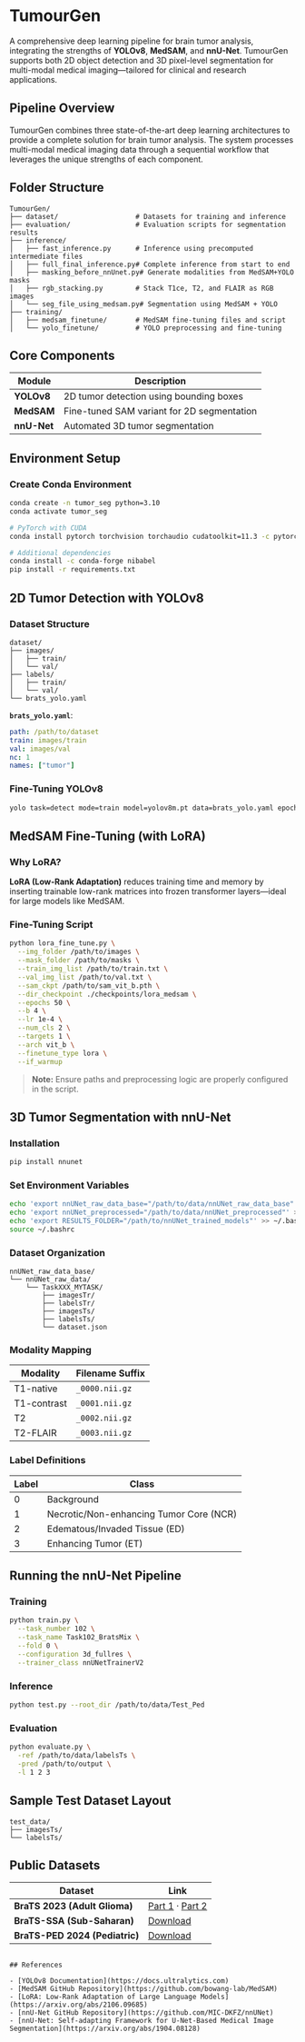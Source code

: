 
# TumourGen

A comprehensive deep learning pipeline for brain tumor analysis, integrating the strengths of **YOLOv8**, **MedSAM**, and **nnU-Net**. TumourGen supports both 2D object detection and 3D pixel-level segmentation for multi-modal medical imaging—tailored for clinical and research applications.

## Pipeline Overview

TumourGen combines three state-of-the-art deep learning architectures to provide a complete solution for brain tumor analysis. The system processes multi-modal medical imaging data through a sequential workflow that leverages the unique strengths of each component.

## Folder Structure

```
TumourGen/
├── dataset/                   # Datasets for training and inference
├── evaluation/                # Evaluation scripts for segmentation results
├── inference/
│   ├── fast_inference.py      # Inference using precomputed intermediate files
│   ├── full_final_inference.py# Complete inference from start to end
│   ├── masking_before_nnUnet.py# Generate modalities from MedSAM+YOLO masks
│   ├── rgb_stacking.py        # Stack T1ce, T2, and FLAIR as RGB images
│   └── seg_file_using_medsam.py# Segmentation using MedSAM + YOLO
├── training/
│   ├── medsam_finetune/       # MedSAM fine-tuning files and script
│   └── yolo_finetune/         # YOLO preprocessing and fine-tuning
```

## Core Components

| Module      | Description                                |
| ----------- | ------------------------------------------ |
| **YOLOv8**  | 2D tumor detection using bounding boxes    |
| **MedSAM**  | Fine-tuned SAM variant for 2D segmentation |
| **nnU-Net** | Automated 3D tumor segmentation            |

## Environment Setup

### Create Conda Environment

```bash
conda create -n tumor_seg python=3.10
conda activate tumor_seg

# PyTorch with CUDA
conda install pytorch torchvision torchaudio cudatoolkit=11.3 -c pytorch

# Additional dependencies
conda install -c conda-forge nibabel
pip install -r requirements.txt
```

## 2D Tumor Detection with YOLOv8

### Dataset Structure

```
dataset/
├── images/
│   ├── train/
│   └── val/
├── labels/
│   ├── train/
│   └── val/
└── brats_yolo.yaml
```

**`brats_yolo.yaml`**:

```yaml
path: /path/to/dataset
train: images/train
val: images/val
nc: 1
names: ["tumor"]
```

### Fine-Tuning YOLOv8

```bash
yolo task=detect mode=train model=yolov8m.pt data=brats_yolo.yaml epochs=100 imgsz=640 batch=16 device=0
```

## MedSAM Fine-Tuning (with LoRA)

### Why LoRA?

**LoRA (Low-Rank Adaptation)** reduces training time and memory by inserting trainable low-rank matrices into frozen transformer layers—ideal for large models like MedSAM.

### Fine-Tuning Script

```bash
python lora_fine_tune.py \
  --img_folder /path/to/images \
  --mask_folder /path/to/masks \
  --train_img_list /path/to/train.txt \
  --val_img_list /path/to/val.txt \
  --sam_ckpt /path/to/sam_vit_b.pth \
  --dir_checkpoint ./checkpoints/lora_medsam \
  --epochs 50 \
  --b 4 \
  --lr 1e-4 \
  --num_cls 2 \
  --targets 1 \
  --arch vit_b \
  --finetune_type lora \
  --if_warmup
```

> **Note:** Ensure paths and preprocessing logic are properly configured in the script.

## 3D Tumor Segmentation with nnU-Net

### Installation

```bash
pip install nnunet
```

### Set Environment Variables

```bash
echo 'export nnUNet_raw_data_base="/path/to/data/nnUNet_raw_data_base"' >> ~/.bashrc
echo 'export nnUNet_preprocessed="/path/to/data/nnUNet_preprocessed"' >> ~/.bashrc
echo 'export RESULTS_FOLDER="/path/to/nnUNet_trained_models"' >> ~/.bashrc
source ~/.bashrc
```

### Dataset Organization

```
nnUNet_raw_data_base/
└── nnUNet_raw_data/
    └── TaskXXX_MYTASK/
        ├── imagesTr/
        ├── labelsTr/
        ├── imagesTs/
        ├── labelsTs/
        └── dataset.json
```

### Modality Mapping

| Modality    | Filename Suffix |
| ----------- | --------------- |
| T1-native   | `_0000.nii.gz`  |
| T1-contrast | `_0001.nii.gz`  |
| T2          | `_0002.nii.gz`  |
| T2-FLAIR    | `_0003.nii.gz`  |

### Label Definitions

| Label | Class                                   |
| ----- | --------------------------------------- |
| 0     | Background                              |
| 1     | Necrotic/Non-enhancing Tumor Core (NCR) |
| 2     | Edematous/Invaded Tissue (ED)           |
| 3     | Enhancing Tumor (ET)                    |

## Running the nnU-Net Pipeline

### Training

```bash
python train.py \
  --task_number 102 \
  --task_name Task102_BratsMix \
  --fold 0 \
  --configuration 3d_fullres \
  --trainer_class nnUNetTrainerV2
```

### Inference

```bash
python test.py --root_dir /path/to/data/Test_Ped
```

### Evaluation

```bash
python evaluate.py \
  -ref /path/to/data/labelsTs \
  -pred /path/to/output \
  -l 1 2 3
```

## Sample Test Dataset Layout

```
test_data/
├── imagesTs/
└── labelsTs/
```

## Public Datasets

| Dataset                        | Link                                                                                                                                     |
| ------------------------------ | ---------------------------------------------------------------------------------------------------------------------------------------- |
| **BraTS 2023 (Adult Glioma)**  | [Part 1](https://www.kaggle.com/datasets/aiocta/brats2023-part-1) · [Part 2](https://www.kaggle.com/datasets/aiocta/brats2023-part-2zip) |
| **BraTS-SSA (Sub-Saharan)**    | [Download](https://www.kaggle.com/datasets/mrasiamah/brats2023-ssa)                                                                      |
| **BraTS-PED 2024 (Pediatric)** | [Download](https://www.kaggle.com/datasets/srutorshibasuray/brats-ped-2024)                                                              |


```

## References

- [YOLOv8 Documentation](https://docs.ultralytics.com)
- [MedSAM GitHub Repository](https://github.com/bowang-lab/MedSAM)
- [LoRA: Low-Rank Adaptation of Large Language Models](https://arxiv.org/abs/2106.09685)
- [nnU-Net GitHub Repository](https://github.com/MIC-DKFZ/nnUNet)
- [nnU-Net: Self-adapting Framework for U-Net-Based Medical Image Segmentation](https://arxiv.org/abs/1904.08128)
